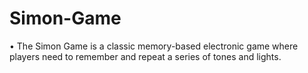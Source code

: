 # Simon-Game
 •  The Simon Game is a classic memory-based electronic game  where players need to remember and repeat a series of tones  and lights.
